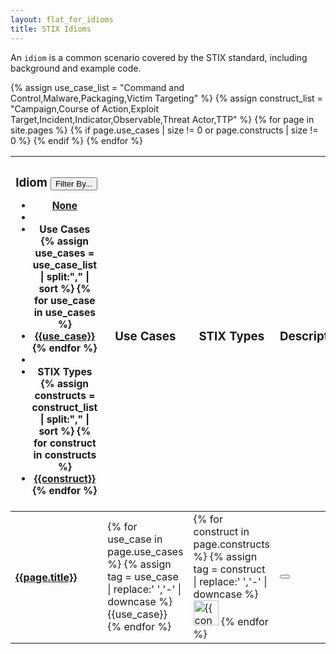 ```yaml
---
layout: flat_for_idioms
title: STIX Idioms
---
```


<link href="/css/idioms.css" rel="stylesheet"/>


An `idiom` is a common scenario covered by the STIX standard, including background and example code.

<div class="row">
  <div class="col-md-12">
    {% assign use_case_list = "Command and Control,Malware,Packaging,Victim Targeting" %}
    {% assign construct_list = "Campaign,Course of Action,Exploit Target,Incident,Indicator,Observable,Threat Actor,TTP" %}
    <table id="idiom-table" class="table table-striped">
      <thead>
        <tr>
          <th>
            <h3>Idiom
              <small class="dropdown">
                <button class="btn btn-info dropdown-toggle" type="button" id="filterMenu" data-toggle="dropdown">
                  Filter By... <span class="caret"></span>
                </button>
                <ul id="tag-filterer" class="dropdown-menu" role="menu" aria-labelledby="filterMenu">
                  <li role="presentation"><a class="tag-filter" role="menuitem" tabindex="-1" href="#">None</a></li>
                  <li role="presentation" class="divider"></li>
                  <li role="presentation" class="dropdown-header">Use Cases</li>
                  {% assign use_cases = use_case_list | split:"," | sort %}
                  {% for use_case in use_cases %}
                    <li role="presentation"><a class="tag-filter" role="menuitem" tabindex="-1" href="#">{{use_case}}</a></li>
                  {% endfor %}
                  <li role="presentation" class="divider"></li>
                  <li role="presentation" class="dropdown-header">STIX Types</li>
                  {% assign constructs = construct_list | split:"," | sort %}
                  {% for construct in constructs %}
                    <li role="presentation"><a class="tag-filter" role="menuitem" tabindex="-1" href="#">{{construct}}</a></li>
                  {% endfor %}
                </ul>
              </small>
            </h3>
          </th>
          <th>
            <h3>Use Cases</h3>
          </th>
          <th>
            <h3>STIX Types</h3>
          </th>
          <th>
            <h3>Description</h3>
          </th>
        </tr>
      </thead>
      <tbody>
        {% for page in site.pages %}
          {% if page.use_cases | size != 0  or page.constructs | size != 0 %}
            <tr>
              <td>
                <h4>
                  <a href='{{page.url | remove: "/index.html"}}'>{{page.title}}</a>
                </h4>
              </td>
              <td>
                <span class="tag-labels-container">
                  {% for use_case in page.use_cases %}
                    {% assign tag = use_case | replace:' ','-' | downcase %}
                    <span data-tag="{{use_case}}" class="label label-{{tag}}">
                      {{use_case}}
                    </span>
                  {% endfor %}
                </span>
              </td>
              <td>
                {% for construct in page.constructs %}
                {% assign tag = construct | replace:' ','-' | downcase %}
                <span class="idiom-construct" data-tag="{{construct}}" data-toggle="tooltip"
                    data-placement="top" title="{{construct}}">
                  <img src="/images/{{construct}}.png" width="40px" alt="{{construct}} Icon" />
                </span>
                {% endfor %}
              </td>
              <td>
                <button class="btn btn-info" data-toggle="popover" data-placement="left" data-trigger="hover" title="{{page.title}}" data-content="{{page.summary | escape}}">
                  <span class="glyphicon glyphicon-question-sign"><span>
                </button>
              </td>
            </tr>
          {% endif %}
        {% endfor %}
      </tbody>
    </table>
  </div>
</div>
